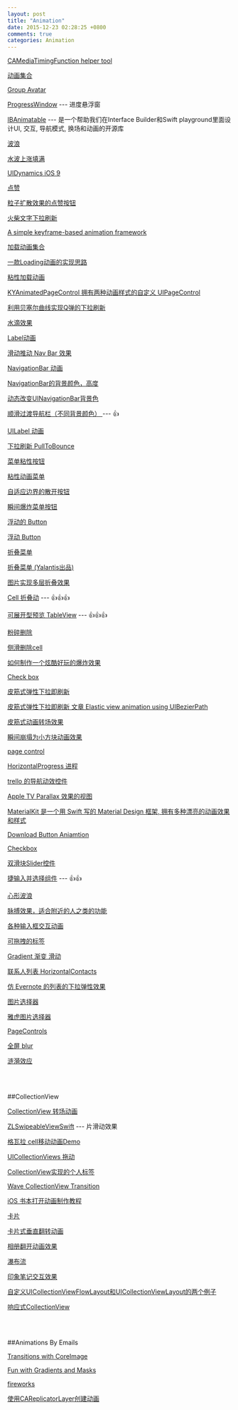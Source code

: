 ```yaml
---
layout: post
title: "Animation"
date: 2015-12-23 02:28:25 +0800
comments: true
categories: Animation
---
```


[ CAMediaTimingFunction helper tool ](https://github.com/keefo/CATweaker)

[ 动画集合 ](https://github.com/cjwirth/awesome-ios-ui)

[Group Avatar](https://github.com/ttmdung203/MDGroupAvatarView)

[ProgressWindow](https://github.com/luowenxing/WXProgressWindow) --- 进度悬浮窗

[IBAnimatable](https://github.com/JakeLin/IBAnimatable/blob/master/Documentation/README.zh.md) --- 是一个帮助我们在Interface Builder和Swift playground里面设计UI, 交互, 导航模式, 换场和动画的开源库

[ 波浪 ](https://github.com/antiguab/BAFluidView)

[ 水波上涨填满 ](https://github.com/poolqf/FillableLoaders)

[ UIDynamics iOS 9 ](https://github.com/FancyPixel/BallSwift)

[ 点赞 ](https://github.com/okmr-d/DOFavoriteButton)

[粒子扩散效果的点赞按钮](https://github.com/dgytdhy/DGThumbUpButton)

[火柴文字下拉刷新](https://github.com/Fnoz/FNMatchPull)

[ A simple keyframe-based animation framework ](https://github.com/IFTTT/RazzleDazzle)

[ 加载动画集合 ](https://github.com/ninjaprox/NVActivityIndicatorView)

[ 一款Loading动画的实现思路 ](http://www.cocoachina.com/ios/20151202/14532.html)

[ 粘性加载动画 ](https://github.com/yoavlt/LiquidLoader)

[KYAnimatedPageControl 拥有两种动画样式的自定义 UIPageControl](https://github.com/KittenYang/KYAnimatedPageControl)

[利用贝塞尔曲线实现Q弹的下拉刷新](http://pandara.xyz/2015/10/29/jelly_refresh/?hmsr=toutiao.io&utm_medium=toutiao.io&utm_source=toutiao.io)

[水滴效果](https://github.com/PandaraWen/WaterDropViewDemo)

[ Label动画 ](https://github.com/overboming/ZCAnimatedLabel)

[滑动推动 Nav Bar 效果](https://github.com/andreamazz/AMScrollingNavbar)

[ NavigationBar 动画 ](https://github.com/gmertk/BusyNavigationBar)

[ NavigationBar的背景颜色，高度 ](https://github.com/ltebean/LTNavigationBar)

[ 动态改变UINavigationBar背景色 ](https://github.com/DanisFabric/RainbowNavigation/blob/master/README_CN.md)

[ 顺滑过渡导航栏（不同背景颜色） ](https://github.com/MoZhouqi/KMNavigationBarTransition) --- 👍

[ UILabel 动画 ](https://github.com/overboming/ZCAnimatedLabel)

[ 下拉刷新 PullToBounce ](https://github.com/entotsu/PullToBounce)

[ 菜单粘性按钮 ](https://github.com/yoavlt/LiquidFloatingActionButton)

[粘性动画菜单](https://github.com/yannickl/FlowingMenu)

[自适应边界的散开按钮](https://github.com/liuzhiyi1992/SpreadButton)

[瞬间爆炸菜单按钮](https://github.com/Nightonke/VHBoomMenuButton)

[浮动的 Button](https://github.com/noppefoxwolf/FlowBarButtonItem?utm_campaign=This%2BWeek%2Bin%2BSwift&utm_medium=web&utm_source=This_Week_in_Swift_71)

[浮动 Button](https://github.com/tinymind/LSFloatingActionMenu)

[折叠菜单](https://github.com/Yalantis/Context-Menu.iOS)

[折叠菜单 (Yalantis出品)](https://github.com/Yalantis/Persei)

[图片实现多层折叠效果](http://www.cocoachina.com/ios/20160104/14858.html)

[Cell 折叠动](https://github.com/Ramotion/folding-cell) --- 👍👍👍

[可展开型预览 TableView](https://github.com/liuzhiyi1992/ZYThumbnailTableView) --- 👍👍👍

[ 粉碎删除 ](https://github.com/MartinRGB/MTMaterialDelete)

[ 侧滑删除cell ](https://github.com/SergioChan/SCTableViewCell)

[ 如何制作一个炫酷好玩的爆炸效果 ](http://xxycode.com/ru-he-zhi-zuo-ge-xuan-ku-hao-wan-de-bao-zha-xiao-guo-2/)

[ Check box ](https://github.com/Boris-Em/BEMCheckBox)

[ 皮筋式弹性下拉即刷新 ](https://github.com/gontovnik/DGElasticPullToRefresh)

[皮筋式弹性下拉即刷新 文章 Elastic view animation using UIBezierPath ](http://iostuts.io/2015/10/17/elastic-bounce-using-uibezierpath-and-pan-gesture/)

[皮筋式动画转场效果](https://github.com/lkzhao/ElasticTransition)

[ 瞬间崩塌为小方块动画效果 ](https://github.com/Yalantis/StarWars.iOS)

[ page control ](https://github.com/TBXark/TKRubberIndicator)

[ HorizontalProgress 进程 ](https://github.com/AliThink/HorizontalProgress)

[ trello 的导航动效控件 ](https://github.com/SergioChan/SCTrelloNavigation)

[ Apple TV Parallax 效果的视图 ](https://github.com/DroidsOnRoids/MPParallaxView)

[ MaterialKit 是一个用 Swift 写的 Material Design 框架, 拥有多种漂亮的动画效果和样式 ](https://github.com/CosmicMind/MaterialKit)

[ Download Button Aniamtion ](https://github.com/Guidebook/gbkui-button-progress-view)

[Checkbox](https://github.com/vladislav-k/VKCheckbox)

[双滑块Slider控件](https://github.com/Magic-Unique/DoubleThumbSlider)

[捷输入并选择组件](https://github.com/Ramotion/reel-search) --- 👍👍

[心形波浪](https://github.com/AfryMask/AFWaveView)

[脉搏效果，适合附近的人之类的功能](https://github.com/shu223/Pulsator)

[各种输入框交互动画](https://github.com/mukyasa/MMTextFieldEffects)

[可拖拽的标签](https://github.com/lovels/LBTagView)

[Gradient 渐变 滑动](https://github.com/hyperoslo/Hue#user-content-gradients-1)

[联系人列表 HorizontalContacts](https://github.com/manuelescrig/MEVHorizontalContacts)

[仿 Evernote 的列表的下拉弹性效果](https://github.com/imwangxuesen/EvernoteAnimation)

[图片选择器](https://github.com/cbangchen/CBImagePicker)

[雅虎图片选择器](https://github.com/yahoo/YangMingShan)

[PageControls](https://github.com/popwarsweet/PageControls)

[全屏 blur](https://github.com/edwinbosire/SwiflyOverlay)

[涟漪效应](https://github.com/alsedi/RippleEffectView)

<br />
<br />

##CollectionView

[ CollectionView 转场动画 ](https://github.com/CezaryKopacz/CKWaveCollectionViewTransition)

[ZLSwipeableViewSwift](https://github.com/zhxnlai/ZLSwipeableViewSwift) --- 片滑动效果

[ 格瓦拉 cell移动动画Demo ](https://github.com/nathanwhy/HYAwesomeTransition)

[ UICollectionViews 拖动 ](https://github.com/nshintio/uicollectionview-reordering)

[ CollectionView实现的个人标签 ](https://github.com/alienjun/MyTags)

[ Wave CollectionView Transition ](https://github.com/CezaryKopacz/CKWaveCollectionViewTransition)

[ iOS 书本打开动画制作教程 ](http://t.cn/Rybxgpy?u=1783821582&amp;amp;amp;amp;amp;amp;m=3885611247173418&amp;amp;amp;amp;amp;amp;cu=1783821582)

[ 卡片 ](https://github.com/zhxnlai/ZLSwipeableViewSwift)

[ 卡片式垂直翻转动画 ](https://github.com/seedante/CardAnimation)

[ 相册翻开动画效果 ](https://github.com/seedante/SDECollectionViewAlbumTransition)

[ 瀑布流 ](https://github.com/demonnico/PinterestSwift)

[ 印象笔记交互效果 ](http://allsome.love/yin-xiang-bi-ji-jiao-hu-xiao-guo-de-shi-xian/?u=1783821582&amp;m=3905429706568663&amp;cu=1783821582&amp;ru=2029464644&amp;rm=3905408588445881)

[自定义UICollectionViewFlowLayout和UICollectionViewLayout的两个例子](https://github.com/SmallLang/UICollectionViewLayoutDemo)

[响应式CollectionView](https://medium.com/@victor_wang/build-your-cells-in-a-way-of-lego-fbf6a1133bb1#.eh7fkk93s)

<br />
<br />


##Animations By Emails

[Transitions with CoreImage](http://www.ios-animations-by-emails.com/posts/2015-may)

[Fun with Gradients and Masks](http://ios-animations-by-emails.com/posts/2015-july)

[fireworks](http://ios-animations-by-emails.com/posts/2015-november)

[使用CAReplicatorLayer创建动画](http://www.jianshu.com/p/76c588893b19?utm_campaign=hugo&utm_medium=reader_share&utm_content=note&utm_source=weibo)


<br />
<br />


